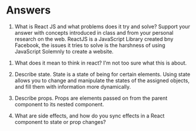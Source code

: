 # Answers

1. What is React JS and what problems does it try and solve? Support your answer with concepts introduced in class and from your personal research on the web.
   ReactJS is a JavaScript Library created bny Facebook, the issues it tries to solve is the harshness of using JavaScript Solemnly to create a website.

1) What does it mean to think in react?
   I'm not too sure what this is about.
1) Describe state.
   State is a state of being for certain elements. Using state allows you to change and manipulate the states of the assigned objects, and fill them with information more dynamically.
1) Describe props.
   Props are elements passed on from the parent component to its nested component.

1) What are side effects, and how do you sync effects in a React component to state or prop changes?
